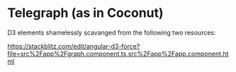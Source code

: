 # Telegraph (as in Coconut)

D3 elements shamelessly scavanged from the following two resources:

https://stackblitz.com/edit/angular-d3-force?file=src%2Fapp%2Fgraph.component.ts,src%2Fapp%2Fapp.component.html
